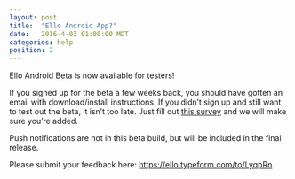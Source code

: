 ```yaml
---
layout: post
title:  "Ello Android App?"
date:   2016-4-03 01:00:00 MDT
categories: help
position: 2
---
```


Ello Android Beta is now available for testers!

If you signed up for the beta a few weeks back, you should have gotten an email with download/install instructions. If you didn’t sign up and still want to test out the beta, it isn’t too late. Just fill out [this survey](https://ello.typeform.com/to/EsWg5k) and we will make sure you’re added.

Push notifications are not in this beta build, but will be included in the final release.

Please submit your feedback here: 
https://ello.typeform.com/to/LyqpRn
